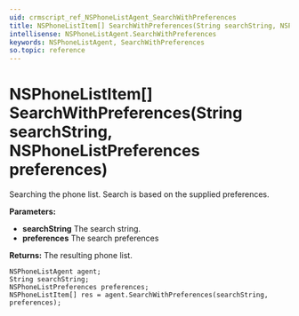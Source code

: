 ```yaml
---
uid: crmscript_ref_NSPhoneListAgent_SearchWithPreferences
title: NSPhoneListItem[] SearchWithPreferences(String searchString, NSPhoneListPreferences preferences)
intellisense: NSPhoneListAgent.SearchWithPreferences
keywords: NSPhoneListAgent, SearchWithPreferences
so.topic: reference
---
```


# NSPhoneListItem[] SearchWithPreferences(String searchString, NSPhoneListPreferences preferences)

Searching the phone list. Search is based on the supplied preferences.

**Parameters:**
 - **searchString** The search string.
 - **preferences** The search preferences

**Returns:** The resulting phone list.

```crmscript
NSPhoneListAgent agent;
String searchString;
NSPhoneListPreferences preferences;
NSPhoneListItem[] res = agent.SearchWithPreferences(searchString, preferences);
```

